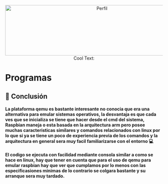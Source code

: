 
<p align="center"><a href="https://es.cooltext.com"><img src="https://images.cooltext.com/5474915.png" width="603" height="161" alt="Perfil" /></a>
<br /><a href="https://es.cooltext.com"><a href="http://es.cooltext.com" target="_top"><img src="https://cooltext.com/images/ct_pixel.gif" width="80" height="15" alt="Cool Text: Generador de Logotipos y Gráficos." border="0" /></a></p>

# Programas
## :black_square_button: Conclusión 

#### La plataforma qemu es bastante interesante no conocia que era una alternativa para emular sistemas operativos, la desvantaja es que cada ves que se inicializa se tiene que hacer desde el cmd del sistema, Raspbian maneja o esta basada en la arquitectura arm pero posee muchas caracteristicas similares y comandos relacionados con linux por lo que si ya se tiene un poco de experiencia previa de los comandos y la arquitectura en general sera muy facil familiarizarse con el entorno :computer:

#### El codigo se ejecuta con facilidad mediante consola similar a como se hace en linux, hay que tener en cuenta que para el uso de qemu para emular raspbian hay que ver que cumplamos por lo menos con las especificasiones minimas de lo contrario se colgara bastante y su arranque sera muy tardado. 
